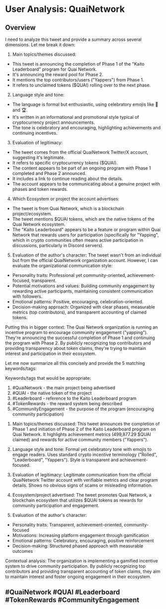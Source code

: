 # User Analysis: QuaiNetwork

## Overview

<think>
I need to analyze this tweet and provide a summary across several dimensions. Let me break it down:

1. Main topics/themes discussed:
- This tweet is announcing the completion of Phase 1 of the "Kaito Leaderboard" program for Quai Network.
- It's announcing the reward pool for Phase 2.
- It mentions the top contributors/users ("Yappers") from Phase 1.
- It refers to unclaimed tokens ($QUAI) rolling over to the next phase.

2. Language style and tone:
- The language is formal but enthusiastic, using celebratory emojis like 🎉 and 🏆.
- It's written in an informational and promotional style typical of cryptocurrency project announcements.
- The tone is celebratory and encouraging, highlighting achievements and continuing incentives.

3. Evaluation of legitimacy:
- The tweet comes from the official QuaiNetwork Twitter/X account, suggesting it's legitimate.
- It refers to specific cryptocurrency tokens ($QUAI).
- The content appears to be part of an ongoing program with Phase 1 completed and Phase 2 announced.
- It includes a link to continue reading about the details.
- The account appears to be communicating about a genuine project with phases and token rewards.

4. Which Ecosystem or project the account advertises:
- The tweet is from Quai Network, which is a blockchain project/ecosystem.
- The tweet mentions $QUAI tokens, which are the native tokens of the Quai Network ecosystem.
- The "Kaito Leaderboard" appears to be a feature or program within Quai Network that rewards users for participation (specifically for "Yapping", which in crypto communities often means active participation in discussions, particularly in Discord servers).

5. Evaluation of the author's character:
The tweet wasn't from an individual but from the official QuaiNetwork organization account. However, I can evaluate the organizational communication style:

- Personality traits: Professional yet community-oriented, achievement-focused, transparent.
- Potential motivations and values: Building community engagement by rewarding active participants, maintaining consistent communication with followers.
- Emotional patterns: Positive, encouraging, celebration-oriented.
- Decision-making approach: Organized with clear phases, measurable metrics (top contributors), and transparent accounting of claimed tokens.

Putting this in bigger context: The Quai Network organization is running an incentive program to encourage community engagement ("yapping"). They're announcing the successful completion of Phase 1 and continuing the program with Phase 2. By publicly recognizing top contributors and providing transparency about token claims, they're trying to maintain interest and participation in their ecosystem.

Let me now summarize all this concisely and provide the 5 matching keywords/tags:

Keywords/tags that would be appropriate:
1. #QuaiNetwork - the main project being advertised
2. #QUAI - the native token of the project
3. #Leaderboard - reference to the Kaito Leaderboard program
4. #TokenRewards - the reward system being described
5. #CommunityEngagement - the purpose of the program (encouraging community participation)
</think>

1. Main topics/themes discussed:
This tweet announces the completion of Phase 1 and initiation of Phase 2 of the Kaito Leaderboard program on Quai Network. It highlights achievement metrics (499,877.29 $QUAI claimed) and rewards for active community members ("Yappers").

2. Language style and tone:
Formal yet celebratory tone with emojis to engage readers. Uses standard crypto incentive terminology ("Rolled", "Leaderboard", "Yappers"). Style is transparent and achievement-focused.

3. Evaluation of legitimacy:
Legitimate communication from the official QuaiNetwork Twitter account with verifiable metrics and clear program details. Shows no obvious signs of scams or misleading information.

4. Ecosystem/project advertised:
The tweet promotes Quai Network, a blockchain ecosystem that utilizes $QUAI tokens as rewards for community participation and engagement.

5. Evaluation of the author's character:
- Personality traits: Transparent, achievement-oriented, community-focused
- Motivations: Increasing platform engagement through gamification
- Emotional patterns: Celebratory, encouraging, positive reinforcement
- Decision-making: Structured phased approach with measurable outcomes

Contextual analysis: The organization is implementing a gamified incentive system to drive community participation. By publicly recognizing top contributors and providing transparent accounting of token claims, they aim to maintain interest and foster ongoing engagement in their ecosystem.

#QuaiNetwork #QUAI #Leaderboard #TokenRewards #CommunityEngagement
---
